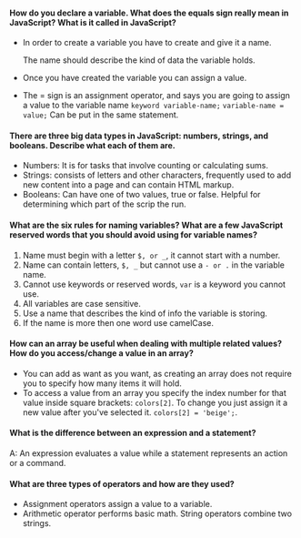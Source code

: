 #### How do you declare a variable. What does the equals sign really mean in JavaScript? What is it called in JavaScript?
* In order to create a variable you have to create and give it a name.

   The name should describe the kind of data the variable holds.  
* Once you have created the variable you can assign a value.
* The = sign is an assignment operator, and says you are going to assign a value to the variable name `keyword variable-name;` `variable-name = value;` Can be put in the same statement.

#### There are three big data types in JavaScript: numbers, strings, and booleans. Describe what each of them are.
* Numbers: It is for tasks that involve counting or calculating sums.
* Strings: consists of letters and other characters, frequently used to add new content into a page and can contain HTML markup.
* Booleans: Can have one of two values, true or false. Helpful for determining which part of the scrip the run.

#### What are the six rules for naming variables? What are a few JavaScript reserved words that you should avoid using for variable names?
1. Name must begin with a letter `$, or _`, it cannot start with a number.
2. Name can contain letters, `$, _` but cannot use a `- or .` in the variable name.
3. Cannot use keywords or reserved words, `var` is a keyword you cannot use.
4. All variables are case sensitive.
5. Use a name that describes the kind of info the variable is storing.
6. If the name is more then one word
use camelCase.  

#### How can an array be useful when dealing with multiple related values? How do you access/change a value in an array?
* You can add as want as you want, as creating an array does not require you to specify how many items it will hold.
* To access a value from an array you specify the index number for that value inside square brackets: `colors[2]`. To change you just assign it a new value after you've selected it. `colors[2] = 'beige';`.

#### What is the difference between an expression and a statement?
A: An expression evaluates a value while a statement represents an action or a command.

#### What are three types of operators and how are they used?
* Assignment operators assign a value to a variable.
* Arithmetic operator performs basic math. String operators combine two strings.

